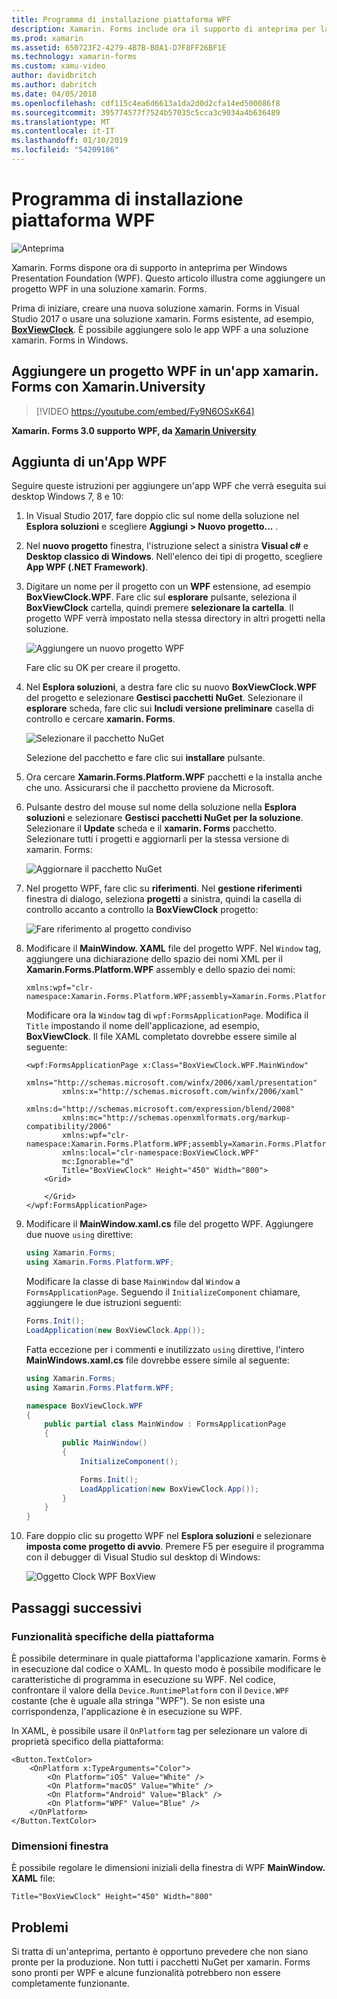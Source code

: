 ```yaml
---
title: Programma di installazione piattaforma WPF
description: Xamarin. Forms include ora il supporto di anteprima per la piattaforma WPF
ms.prod: xamarin
ms.assetid: 650723F2-4279-4B7B-B0A1-D7F8FF26BF1E
ms.technology: xamarin-forms
ms.custom: xamu-video
author: davidbritch
ms.author: dabritch
ms.date: 04/05/2018
ms.openlocfilehash: cdf115c4ea6d6613a1da2d0d2cfa14ed500086f8
ms.sourcegitcommit: 395774577f7524b57035c5cca3c9034a4b636489
ms.translationtype: MT
ms.contentlocale: it-IT
ms.lasthandoff: 01/10/2019
ms.locfileid: "54209186"
---
```

# <a name="wpf-platform-setup"></a>Programma di installazione piattaforma WPF

![Anteprima](~/media/shared/preview.png)

Xamarin. Forms dispone ora di supporto in anteprima per Windows Presentation Foundation (WPF). Questo articolo illustra come aggiungere un progetto WPF in una soluzione xamarin. Forms.

Prima di iniziare, creare una nuova soluzione xamarin. Forms in Visual Studio 2017 o usare una soluzione xamarin. Forms esistente, ad esempio, [ **BoxViewClock**](https://developer.xamarin.com/samples/xamarin-forms/BoxView/BoxViewClock/). È possibile aggiungere solo le app WPF a una soluzione xamarin. Forms in Windows.

## <a name="add-a-wpf-project-to-a-xamarinforms-app-with-xamarinuniversity"></a>Aggiungere un progetto WPF in un'app xamarin. Forms con Xamarin.University

> [!VIDEO https://youtube.com/embed/Fy9N6OSxK64]

**Xamarin. Forms 3.0 supporto WPF, da [Xamarin University](https://university.xamarin.com/)**

## <a name="adding-a-wpf-app"></a>Aggiunta di un'App WPF

Seguire queste istruzioni per aggiungere un'app WPF che verrà eseguita sui desktop Windows 7, 8 e 10:

1. In Visual Studio 2017, fare doppio clic sul nome della soluzione nel **Esplora soluzioni** e scegliere **Aggiungi > Nuovo progetto...** .

2. Nel **nuovo progetto** finestra, l'istruzione select a sinistra **Visual c#** e **Desktop classico di Windows**. Nell'elenco dei tipi di progetto, scegliere **App WPF (.NET Framework)**. 

3. Digitare un nome per il progetto con un **WPF** estensione, ad esempio **BoxViewClock.WPF**. Fare clic sul **esplorare** pulsante, seleziona il **BoxViewClock** cartella, quindi premere **selezionare la cartella**. Il progetto WPF verrà impostato nella stessa directory in altri progetti nella soluzione.

    ![Aggiungere un nuovo progetto WPF](wpf-images/add-new-project.png "aggiungere un nuovo progetto WPF")

    Fare clic su OK per creare il progetto.

4. Nel **Esplora soluzioni**, a destra fare clic su nuovo **BoxViewClock.WPF** del progetto e selezionare **Gestisci pacchetti NuGet**. Selezionare il **esplorare** scheda, fare clic sui **Includi versione preliminare** casella di controllo e cercare **xamarin. Forms**.

    ![Selezionare il pacchetto NuGet](wpf-images/select-nuget-package.png "selezionare il pacchetto NuGet")

    Selezione del pacchetto e fare clic sui **installare** pulsante.

5. Ora cercare **Xamarin.Forms.Platform.WPF** pacchetti e la installa anche che uno. Assicurarsi che il pacchetto proviene da Microsoft.

6. Pulsante destro del mouse sul nome della soluzione nella **Esplora soluzioni** e selezionare **Gestisci pacchetti NuGet per la soluzione**. Selezionare il **Update** scheda e il **xamarin. Forms** pacchetto. Selezionare tutti i progetti e aggiornarli per la stessa versione di xamarin. Forms:

    ![Aggiornare il pacchetto NuGet](wpf-images/update-nuget-package.png "aggiornare il pacchetto NuGet") 

7. Nel progetto WPF, fare clic su **riferimenti**. Nel **gestione riferimenti** finestra di dialogo, seleziona **progetti** a sinistra, quindi la casella di controllo accanto a controllo la **BoxViewClock** progetto:

    ![Fare riferimento al progetto condiviso](wpf-images/reference-shared-project.png "fanno riferimento a progetto condiviso")

8. Modificare il **MainWindow. XAML** file del progetto WPF. Nel `Window` tag, aggiungere una dichiarazione dello spazio dei nomi XML per il **Xamarin.Forms.Platform.WPF** assembly e dello spazio dei nomi:

    ```xaml
    xmlns:wpf="clr-namespace:Xamarin.Forms.Platform.WPF;assembly=Xamarin.Forms.Platform.WPF"
    ```

    Modificare ora la `Window` tag di `wpf:FormsApplicationPage`. Modifica il `Title` impostando il nome dell'applicazione, ad esempio, **BoxViewClock**. Il file XAML completato dovrebbe essere simile al seguente:

    ```xaml
    <wpf:FormsApplicationPage x:Class="BoxViewClock.WPF.MainWindow"
            xmlns="http://schemas.microsoft.com/winfx/2006/xaml/presentation"
            xmlns:x="http://schemas.microsoft.com/winfx/2006/xaml"
            xmlns:d="http://schemas.microsoft.com/expression/blend/2008"
            xmlns:mc="http://schemas.openxmlformats.org/markup-compatibility/2006"
            xmlns:wpf="clr-namespace:Xamarin.Forms.Platform.WPF;assembly=Xamarin.Forms.Platform.WPF"
            xmlns:local="clr-namespace:BoxViewClock.WPF"
            mc:Ignorable="d"
            Title="BoxViewClock" Height="450" Width="800">
        <Grid>
        
        </Grid>
    </wpf:FormsApplicationPage>
    ```

9. Modificare il **MainWindow.xaml.cs** file del progetto WPF. Aggiungere due nuove `using` direttive:

    ```csharp
    using Xamarin.Forms;
    using Xamarin.Forms.Platform.WPF;
    ```

    Modificare la classe di base `MainWindow` dal `Window` a `FormsApplicationPage`. Seguendo il `InitializeComponent` chiamare, aggiungere le due istruzioni seguenti:

    ```csharp
    Forms.Init();
    LoadApplication(new BoxViewClock.App());
    ```
    
    Fatta eccezione per i commenti e inutilizzato `using` direttive, l'intero **MainWindows.xaml.cs** file dovrebbe essere simile al seguente:

    ```csharp
    using Xamarin.Forms;
    using Xamarin.Forms.Platform.WPF;

    namespace BoxViewClock.WPF
    {
        public partial class MainWindow : FormsApplicationPage
        {
            public MainWindow()
            {
                InitializeComponent();

                Forms.Init();
                LoadApplication(new BoxViewClock.App());
            }
        }
    }
    ```

10. Fare doppio clic su progetto WPF nel **Esplora soluzioni** e selezionare **imposta come progetto di avvio**. Premere F5 per eseguire il programma con il debugger di Visual Studio sul desktop di Windows:

    ![Oggetto Clock WPF BoxView](wpf-images/wpf-boxviewclock.png "BoxView oggetto Clock WPF" )

## <a name="next-steps"></a>Passaggi successivi

### <a name="platform-specifics"></a>Funzionalità specifiche della piattaforma

È possibile determinare in quale piattaforma l'applicazione xamarin. Forms è in esecuzione dal codice o XAML. In questo modo è possibile modificare le caratteristiche di programma in esecuzione su WPF. Nel codice, confrontare il valore della `Device.RuntimePlatform` con il `Device.WPF` costante (che è uguale alla stringa "WPF"). Se non esiste una corrispondenza, l'applicazione è in esecuzione su WPF.

In XAML, è possibile usare il `OnPlatform` tag per selezionare un valore di proprietà specifico della piattaforma:

```xaml
<Button.TextColor>
    <OnPlatform x:TypeArguments="Color">
        <On Platform="iOS" Value="White" />
        <On Platform="macOS" Value="White" />
        <On Platform="Android" Value="Black" />
        <On Platform="WPF" Value="Blue" />
    </OnPlatform>
</Button.TextColor>
```

### <a name="window-size"></a>Dimensioni finestra

È possibile regolare le dimensioni iniziali della finestra di WPF **MainWindow. XAML** file:

```xaml
Title="BoxViewClock" Height="450" Width="800"
```

## <a name="issues"></a>Problemi

Si tratta di un'anteprima, pertanto è opportuno prevedere che non siano pronte per la produzione. Non tutti i pacchetti NuGet per xamarin. Forms sono pronti per WPF e alcune funzionalità potrebbero non essere completamente funzionante.

